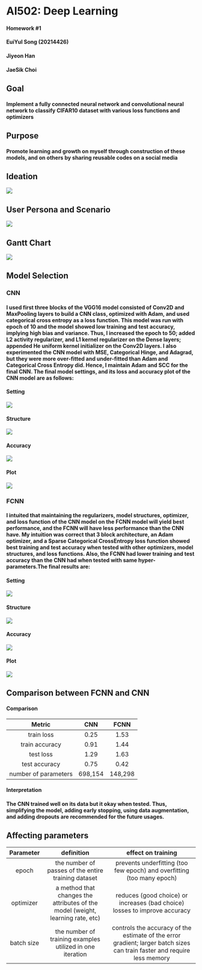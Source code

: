 # AI502: Deep Learning
#### Homework #1 
#### EuiYul Song (20214426)
#### Jiyeon Han
#### JaeSik Choi

## Goal
#### Implement a fully connected neural network and convolutional neural network to classify CIFAR10 dataset with various loss functions and optimizers

## Purpose
#### Promote learning and growth on myself through construction of these models, and on others by sharing reusable codes on a social media

## Ideation
![](img/ideation.png)

## User Persona and Scenario
![](img/userpersona.png)
## Gantt Chart
![](img/ganttchart.png)
## Model Selection

### CNN

#### I used first three blocks of the VGG16 model consisted of Conv2D and MaxPooling layers to build a CNN class, optimized with Adam, and used categorical cross entropy as a loss function. This model was run with epoch of 10 and the model showed low training and test accuracy, implying high bias and variance. Thus, I increased the epoch to 50; added L2 activity regularizer, and L1 kernel regularizer on the Dense layers; appended He uniform kernel initializer on the Conv2D layers. I also experimented the CNN model with MSE, Categorical Hinge, and Adagrad, but they were more over-fitted and under-fitted than Adam and Categorical Cross Entropy did. Hence, I maintain Adam and SCC for the final CNN. The final model settings, and its loss and accuracy plot of the CNN model are as follows:

#### Setting
![](img/model_setting_cnn.png)

#### Structure
![](img/cnn_model.png)

#### Accuracy
![](img/cnn_accuracy.png)

#### Plot
![](img/cnn_plot.png)

### FCNN

#### I intuited that maintaining the regularizers, model structures, optimizer, and loss function of the CNN model on the FCNN model will yield best performance, and the FCNN will have less performance than the CNN have. My intuition was correct that 3 block architecture, an Adam optimizer, and a Sparse Categorical CrossEntropy loss function showed best training and test accuracy when tested with other optimizers, model structures, and loss functions. Also, the FCNN had lower training and test accuracy than the CNN had when tested with same hyper-parameters.The final results are:

#### Setting
![](img/model_setting_cnn.png)

#### Structure
![](img/fcnn_2.png)

#### Accuracy
![](img/fcnn_4.png)

#### Plot
![](img/fcnn_3.png)

## Comparison between FCNN and CNN

#### Comparison
| Metric | CNN | FCNN |
| :---: | :---: | :---: |
| train loss | 0.25 | 1.53 |
| train accuracy | 0.91 | 1.44 |
| test loss | 1.29 | 1.63 |
| test accuracy | 0.75 | 0.42 |
| number of parameters  | 698,154 | 148,298 |

#### Interpretation
#### The CNN trained well on its data but it okay when tested. Thus, simplifying the model, adding early stopping, using data augmentation, and adding dropouts are recommended for the future usages.

## Affecting parameters

| Parameter | definition | effect on training |
| :---: | :---: | :---: |
| epoch | the number of passes of the entire training dataset | prevents underfitting (too few epoch) and overfitting (too many epoch) |
| optimizer | a method that changes the attributes of the model (weight, learning rate, etc) | reduces (good choice) or increases (bad choice) losses to improve accuracy |
| batch size | the number of training examples utilized in one iteration | controls the accuracy of the estimate of the error gradient; larger batch sizes can train faster and require less memory |

